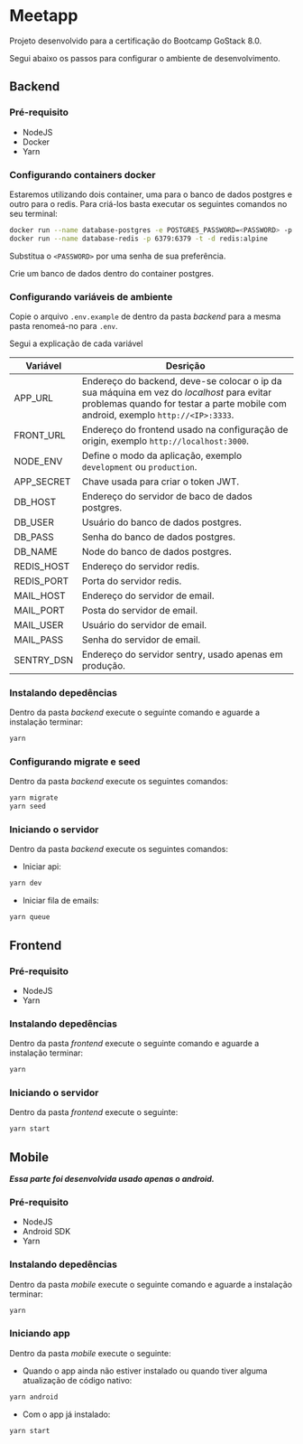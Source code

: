 # Meetapp

Projeto desenvolvido para a certificação do Bootcamp GoStack 8.0.

Segui abaixo os passos para configurar o ambiente de desenvolvimento.

## Backend

### Pré-requisito

-   NodeJS
-   Docker
-   Yarn

### Configurando containers docker

Estaremos utilizando dois container, uma para o banco de dados postgres e outro para o redis. Para criá-los basta executar os seguintes comandos no seu terminal:

```bash
docker run --name database-postgres -e POSTGRES_PASSWORD=<PASSWORD> -p 5432:5432 -d postgres
docker run --name database-redis -p 6379:6379 -t -d redis:alpine
```

Substitua o `<PASSWORD>` por uma senha de sua preferência.

Crie um banco de dados dentro do container postgres.

### Configurando variáveis de ambiente

Copie o arquivo `.env.example` de dentro da pasta _backend_ para a mesma pasta renomeá-no para `.env`.

Segui a explicação de cada variável

| Variável   | Desrição                                                                                                                                                                       |
| ---------- | ------------------------------------------------------------------------------------------------------------------------------------------------------------------------------ |
| APP_URL    | Endereço do backend, deve-se colocar o ip da sua máquina em vez do _localhost_ para evitar problemas quando for testar a parte mobile com android, exemplo `http://<IP>:3333`. |
| FRONT_URL  | Endereço do frontend usado na configuração de origin, exemplo `http://localhost:3000`.                                                                                         |
| NODE_ENV   | Define o modo da aplicação, exemplo `development` ou `production`.                                                                                                             |
| APP_SECRET | Chave usada para criar o token JWT.                                                                                                                                            |
| DB_HOST    | Endereço do servidor de baco de dados postgres.                                                                                                                                |
| DB_USER    | Usuário do banco de dados postgres.                                                                                                                                            |
| DB_PASS    | Senha do banco de dados postgres.                                                                                                                                              |
| DB_NAME    | Node do banco de dados postgres.                                                                                                                                               |
| REDIS_HOST | Endereço do servidor redis.                                                                                                                                                    |
| REDIS_PORT | Porta do servidor redis.                                                                                                                                                       |
| MAIL_HOST  | Endereço do servidor de email.                                                                                                                                                 |
| MAIL_PORT  | Posta do servidor de email.                                                                                                                                                    |
| MAIL_USER  | Usuário do servidor de email.                                                                                                                                                  |
| MAIL_PASS  | Senha do servidor de email.                                                                                                                                                    |
| SENTRY_DSN | Endereço do servidor sentry, usado apenas em produção.                                                                                                                         |

### Instalando depedências

Dentro da pasta _backend_ execute o seguinte comando e aguarde a instalação terminar:

```bash
yarn
```

### Configurando migrate e seed

Dentro da pasta _backend_ execute os seguintes comandos:

```bash
yarn migrate
yarn seed
```

### Iniciando o servidor

Dentro da pasta _backend_ execute os seguintes comandos:

-   Iniciar api:

```bash
yarn dev
```

-   Iniciar fila de emails:

```bash
yarn queue
```

## Frontend

### Pré-requisito

-   NodeJS
-   Yarn

### Instalando depedências

Dentro da pasta _frontend_ execute o seguinte comando e aguarde a instalação terminar:

```bash
yarn
```

### Iniciando o servidor

Dentro da pasta _frontend_ execute o seguinte:

```bash
yarn start
```

## Mobile

**_Essa parte foi desenvolvida usado apenas o android._**

### Pré-requisito

-   NodeJS
-   Android SDK
-   Yarn

### Instalando depedências

Dentro da pasta _mobile_ execute o seguinte comando e aguarde a instalação terminar:

```bash
yarn
```

### Iniciando app

Dentro da pasta _mobile_ execute o seguinte:

-   Quando o app ainda não estiver instalado ou quando tiver alguma atualização de código nativo:

```bash
yarn android
```

-   Com o app já instalado:

```bash
yarn start
```
